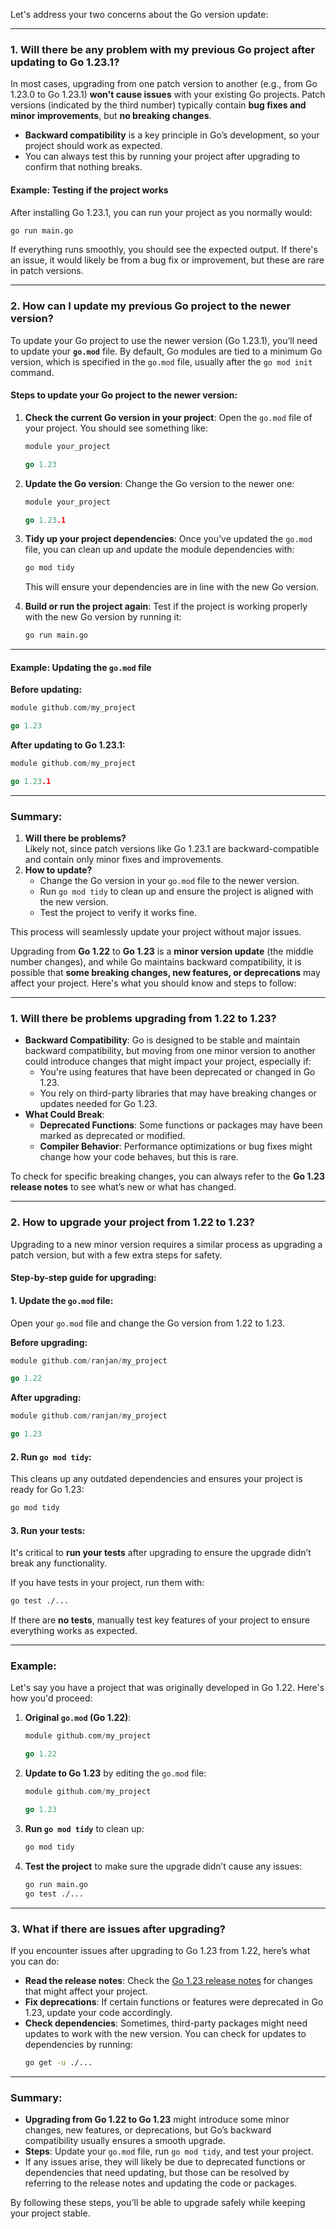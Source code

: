 Let's address your two concerns about the Go version update:

---

### 1. **Will there be any problem with my previous Go project after updating to Go 1.23.1?**

In most cases, upgrading from one patch version to another (e.g., from Go 1.23.0 to Go 1.23.1) **won't cause issues** with your existing Go projects. Patch versions (indicated by the third number) typically contain **bug fixes and minor improvements**, but **no breaking changes**.

- **Backward compatibility** is a key principle in Go’s development, so your project should work as expected.
- You can always test this by running your project after upgrading to confirm that nothing breaks.

#### Example: Testing if the project works

After installing Go 1.23.1, you can run your project as you normally would:

```bash
go run main.go
```

If everything runs smoothly, you should see the expected output. If there's an issue, it would likely be from a bug fix or improvement, but these are rare in patch versions.

---

### 2. **How can I update my previous Go project to the newer version?**

To update your Go project to use the newer version (Go 1.23.1), you’ll need to update your **`go.mod`** file. By default, Go modules are tied to a minimum Go version, which is specified in the `go.mod` file, usually after the `go mod init` command.

#### Steps to update your Go project to the newer version:

1. **Check the current Go version in your project**:
   Open the `go.mod` file of your project. You should see something like:

   ```go
   module your_project

   go 1.23
   ```

2. **Update the Go version**:
   Change the Go version to the newer one:

   ```go
   module your_project

   go 1.23.1
   ```

3. **Tidy up your project dependencies**:
   Once you’ve updated the `go.mod` file, you can clean up and update the module dependencies with:

   ```bash
   go mod tidy
   ```

   This will ensure your dependencies are in line with the new Go version.

4. **Build or run the project again**:
   Test if the project is working properly with the new Go version by running it:
   ```bash
   go run main.go
   ```

---

#### Example: Updating the `go.mod` file

**Before updating:**

```go
module github.com/my_project

go 1.23
```

**After updating to Go 1.23.1:**

```go
module github.com/my_project

go 1.23.1
```

---

### Summary:

1. **Will there be problems?**  
   Likely not, since patch versions like Go 1.23.1 are backward-compatible and contain only minor fixes and improvements.
2. **How to update?**
   - Change the Go version in your `go.mod` file to the newer version.
   - Run `go mod tidy` to clean up and ensure the project is aligned with the new version.
   - Test the project to verify it works fine.

This process will seamlessly update your project without major issues.

Upgrading from **Go 1.22** to **Go 1.23** is a **minor version update** (the middle number changes), and while Go maintains backward compatibility, it is possible that **some breaking changes, new features, or deprecations** may affect your project. Here's what you should know and steps to follow:

---

### 1. **Will there be problems upgrading from 1.22 to 1.23?**

- **Backward Compatibility**: Go is designed to be stable and maintain backward compatibility, but moving from one minor version to another could introduce changes that might impact your project, especially if:
  - You're using features that have been deprecated or changed in Go 1.23.
  - You rely on third-party libraries that may have breaking changes or updates needed for Go 1.23.
- **What Could Break**:
  - **Deprecated Functions**: Some functions or packages may have been marked as deprecated or modified.
  - **Compiler Behavior**: Performance optimizations or bug fixes might change how your code behaves, but this is rare.

To check for specific breaking changes, you can always refer to the **Go 1.23 release notes** to see what’s new or what has changed.

---

### 2. **How to upgrade your project from 1.22 to 1.23?**

Upgrading to a new minor version requires a similar process as upgrading a patch version, but with a few extra steps for safety.

#### Step-by-step guide for upgrading:

#### 1. **Update the `go.mod` file**:

Open your `go.mod` file and change the Go version from 1.22 to 1.23.

**Before upgrading:**

```go
module github.com/ranjan/my_project

go 1.22
```

**After upgrading:**

```go
module github.com/ranjan/my_project

go 1.23
```

#### 2. **Run `go mod tidy`**:

This cleans up any outdated dependencies and ensures your project is ready for Go 1.23:

```bash
go mod tidy
```

#### 3. **Run your tests**:

It's critical to **run your tests** after upgrading to ensure the upgrade didn’t break any functionality.

If you have tests in your project, run them with:

```bash
go test ./...
```

If there are **no tests**, manually test key features of your project to ensure everything works as expected.

---

### Example:

Let's say you have a project that was originally developed in Go 1.22. Here's how you'd proceed:

1. **Original `go.mod` (Go 1.22)**:

   ```go
   module github.com/my_project

   go 1.22
   ```

2. **Update to Go 1.23** by editing the `go.mod` file:

   ```go
   module github.com/my_project

   go 1.23
   ```

3. **Run `go mod tidy`** to clean up:

   ```bash
   go mod tidy
   ```

4. **Test the project** to make sure the upgrade didn’t cause any issues:
   ```bash
   go run main.go
   go test ./...
   ```

---

### 3. **What if there are issues after upgrading?**

If you encounter issues after upgrading to Go 1.23 from 1.22, here’s what you can do:

- **Read the release notes**: Check the [Go 1.23 release notes](https://golang.org/doc/go1.23) for changes that might affect your project.
- **Fix deprecations**: If certain functions or features were deprecated in Go 1.23, update your code accordingly.
- **Check dependencies**: Sometimes, third-party packages might need updates to work with the new version. You can check for updates to dependencies by running:
  ```bash
  go get -u ./...
  ```

---

### Summary:

- **Upgrading from Go 1.22 to Go 1.23** might introduce some minor changes, new features, or deprecations, but Go’s backward compatibility usually ensures a smooth upgrade.
- **Steps**: Update your `go.mod` file, run `go mod tidy`, and test your project.
- If any issues arise, they will likely be due to deprecated functions or dependencies that need updating, but those can be resolved by referring to the release notes and updating the code or packages.

By following these steps, you'll be able to upgrade safely while keeping your project stable.
